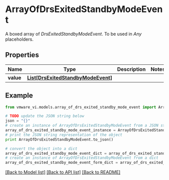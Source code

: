 # ArrayOfDrsExitedStandbyModeEvent

A boxed array of *DrsExitedStandbyModeEvent*. To be used in *Any* placeholders. 

## Properties
Name | Type | Description | Notes
------------ | ------------- | ------------- | -------------
**value** | [**List[DrsExitedStandbyModeEvent]**](DrsExitedStandbyModeEvent.md) |  | 

## Example

```python
from vmware_vi.models.array_of_drs_exited_standby_mode_event import ArrayOfDrsExitedStandbyModeEvent

# TODO update the JSON string below
json = "{}"
# create an instance of ArrayOfDrsExitedStandbyModeEvent from a JSON string
array_of_drs_exited_standby_mode_event_instance = ArrayOfDrsExitedStandbyModeEvent.from_json(json)
# print the JSON string representation of the object
print ArrayOfDrsExitedStandbyModeEvent.to_json()

# convert the object into a dict
array_of_drs_exited_standby_mode_event_dict = array_of_drs_exited_standby_mode_event_instance.to_dict()
# create an instance of ArrayOfDrsExitedStandbyModeEvent from a dict
array_of_drs_exited_standby_mode_event_form_dict = array_of_drs_exited_standby_mode_event.from_dict(array_of_drs_exited_standby_mode_event_dict)
```
[[Back to Model list]](../README.md#documentation-for-models) [[Back to API list]](../README.md#documentation-for-api-endpoints) [[Back to README]](../README.md)


